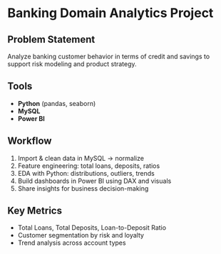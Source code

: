 # Banking Domain Analytics Project

## Problem Statement
Analyze banking customer behavior in terms of credit and savings to support risk modeling and product strategy.

## Tools
- **Python** (pandas, seaborn)
- **MySQL**
- **Power BI**

## Workflow
1. Import & clean data in MySQL → normalize
2. Feature engineering: total loans, deposits, ratios
3. EDA with Python: distributions, outliers, trends
4. Build dashboards in Power BI using DAX and visuals
5. Share insights for business decision-making

## Key Metrics
- Total Loans, Total Deposits, Loan-to-Deposit Ratio
- Customer segmentation by risk and loyalty
- Trend analysis across account types
